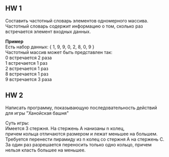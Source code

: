 <h2>HW 1</h2>
<p>
    Составить частотный словарь элементов одномерного массива.<br>
    Частотный словарь содержит информацию о том, сколько раз встречается элемент входных данных.
</p>

<p>
    <b>Пример</b><br>
    Есть набор данных: { 1, 9, 9, 0, 2, 8, 0, 9 }<br>
    Частотный массив может быть представлен так:<br>
    0 встречается 2 раза<br>
    1 встречается 1 раз<br>
    2 встречается 1 раз<br>
    8 встречается 1 раз<br>
    9 встречается 3 раза<br>
</p>

<h2>HW 2</h2>
<p>
    Написать программу, показывающую последовательность действий для игры "Ханойская башня"
</p>
<p>
    Суть игры:<br>
    Имеется 3 стержня. На стержень A нанизаны n колец,<br>
    причем кольца отличаются размером и лежат меньшее на большем.
    Требуется перенести пирамиду из n колец со стержня A на стержень C.<br>
    За один раз разрешается переносить только одно кольцо, причем нельзя класть большее на меньшее.
</p>